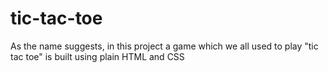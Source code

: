 # tic-tac-toe
As the name suggests, in this project a game which we all used to play "tic tac toe" is built using plain HTML and CSS
